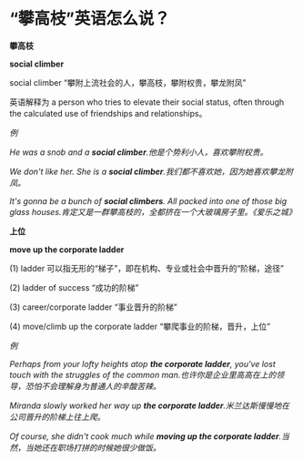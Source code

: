 # “攀高枝”英语怎么说？

**攀高枝**

**social climber**

social climber “攀附上流社会的人，攀高枝，攀附权贵，攀龙附凤”

英语解释为 a person who tries to elevate their social status, often through the calculated use of friendships and relationships。

_例_

_He was a snob and a **social climber**.他是个势利小人，喜欢攀附权贵。_

_We don't like her. She is a **social climber**.我们都不喜欢她，因为她喜欢攀龙附凤。_

_It's gonna be a bunch of **social climbers**. All packed into one of those big glass houses.肯定又是一群攀高枝的，全都挤在一个大玻璃房子里。《爱乐之城》_

**上位**

**move up the corporate ladder**

(1) ladder 可以指无形的“梯子”，即在机构、专业或社会中晋升的“阶梯，途径”

(2) ladder of success “成功的阶梯”

(3) career/corporate ladder “事业晋升的阶梯”

(4) move/climb up the corporate ladder “攀爬事业的阶梯，晋升，上位”

_例_

_Perhaps from your lofty heights atop **the corporate ladder**, you've lost touch with the struggles of the common man.也许你是企业里高高在上的领导，恐怕不会理解身为普通人的辛酸苦辣。_

_Miranda slowly worked her way up **the corporate ladder**.米兰达斯慢慢地在公司晋升的阶梯上往上爬。_

_Of course, she didn't cook much while **moving up the corporate ladder**.当然，当她还在职场打拼的时候她很少做饭。_
